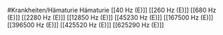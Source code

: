 #Krankheiten/Hämaturie
Hämaturie
[[40 Hz (E)]]
[[260 Hz (E)]]
[[680 Hz (E)]]
[[2280 Hz (E)]]
[[12850 Hz (E)]]
[[45230 Hz (E)]]
[[167500 Hz (E)]]
[[396500 Hz (E)]]
[[425520 Hz (E)]]
[[625290 Hz (E)]]